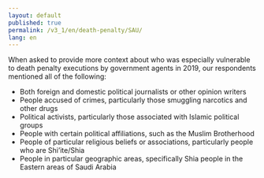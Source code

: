 ```yaml
---
layout: default
published: true
permalink: /v3_1/en/death-penalty/SAU/
lang: en
---
```


When asked to provide more context about who was especially vulnerable to death penalty executions by government agents in 2019, our respondents mentioned all of the following:

-	Both foreign and domestic political journalists or other opinion writers 
-	People accused of crimes, particularly those smuggling narcotics and other drugs
-	Political activists, particularly those associated with Islamic political groups
-	People with certain political affiliations, such as the Muslim Brotherhood
-	People of particular religious beliefs or associations, particularly people who are Shi’ite/Shia
-	People in particular geographic areas, specifically Shia people in the Eastern areas of Saudi Arabia

